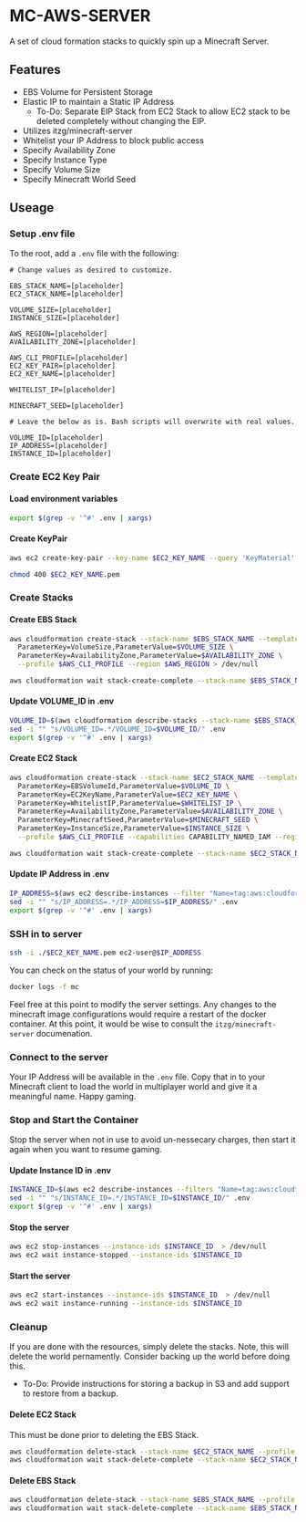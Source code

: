 # MC-AWS-SERVER

A set of cloud formation stacks to quickly spin up a Minecraft Server.

## Features

- EBS Volume for Persistent Storage
- Elastic IP to maintain a Static IP Address
    - To-Do: Separate EIP Stack from EC2 Stack to allow EC2 stack to be deleted completely without changing the EIP.
- Utilizes itzg/minecraft-server
- Whitelist your IP Address to block public access
- Specify Availability Zone
- Specify Instance Type
- Specify Volume Size
- Specify Minecraft World Seed


## Useage

### Setup .env file

To the root, add a `.env` file with the following:

```
# Change values as desired to customize.

EBS_STACK_NAME=[placeholder]
EC2_STACK_NAME=[placeholder]

VOLUME_SIZE=[placeholder]
INSTANCE_SIZE=[placeholder]

AWS_REGION=[placeholder]
AVAILABILITY_ZONE=[placeholder]

AWS_CLI_PROFILE=[placeholder]
EC2_KEY_PAIR=[placeholder]
EC2_KEY_NAME=[placeholder]

WHITELIST_IP=[placeholder]

MINECRAFT_SEED=[placeholder]

# Leave the below as is. Bash scripts will overwrite with real values.

VOLUME_ID=[placeholder]
IP_ADDRESS=[placeholder]
INSTANCE_ID=[placeholder]
```

### Create EC2 Key Pair

#### Load environment variables

```bash
export $(grep -v '^#' .env | xargs)
```

#### Create KeyPair

```bash
aws ec2 create-key-pair --key-name $EC2_KEY_NAME --query 'KeyMaterial' --output text > $EC2_KEY_NAME.pem

chmod 400 $EC2_KEY_NAME.pem
```

### Create Stacks

#### Create EBS Stack

```bash
aws cloudformation create-stack --stack-name $EBS_STACK_NAME --template-body file://ebs_stack.yaml --parameters \
  ParameterKey=VolumeSize,ParameterValue=$VOLUME_SIZE \
  ParameterKey=AvailabilityZone,ParameterValue=$AVAILABILITY_ZONE \
  --profile $AWS_CLI_PROFILE --region $AWS_REGION > /dev/null

aws cloudformation wait stack-create-complete --stack-name $EBS_STACK_NAME --profile $AWS_CLI_PROFILE
```

#### Update VOLUME_ID in .env

```bash
VOLUME_ID=$(aws cloudformation describe-stacks --stack-name $EBS_STACK_NAME --profile $AWS_CLI_PROFILE --query 'Stacks[0].Outputs[?OutputKey==`EBSVolumeId`].OutputValue' --output text)
sed -i "" "s/VOLUME_ID=.*/VOLUME_ID=$VOLUME_ID/" .env
export $(grep -v '^#' .env | xargs)
```

#### Create EC2 Stack

```bash
aws cloudformation create-stack --stack-name $EC2_STACK_NAME --template-body file://ec2_stack.yaml --parameters \
  ParameterKey=EBSVolumeId,ParameterValue=$VOLUME_ID \
  ParameterKey=EC2KeyName,ParameterValue=$EC2_KEY_NAME \
  ParameterKey=WhitelistIP,ParameterValue=$WHITELIST_IP \
  ParameterKey=AvailabilityZone,ParameterValue=$AVAILABILITY_ZONE \
  ParameterKey=MinecraftSeed,ParameterValue=$MINECRAFT_SEED \
  ParameterKey=InstanceSize,ParameterValue=$INSTANCE_SIZE \
  --profile $AWS_CLI_PROFILE --capabilities CAPABILITY_NAMED_IAM --region $AWS_REGION > /dev/null

aws cloudformation wait stack-create-complete --stack-name $EC2_STACK_NAME --profile $AWS_CLI_PROFILE
```

#### Update IP Address in .env

```bash
IP_ADDRESS=$(aws ec2 describe-instances --filter "Name=tag:aws:cloudformation:stack-name,Values=$EC2_STACK_NAME" --query "Reservations[*].Instances[*].PublicIpAddress" --output text)
sed -i "" "s/IP_ADDRESS=.*/IP_ADDRESS=$IP_ADDRESS/" .env
export $(grep -v '^#' .env | xargs)
```

### SSH in to server

```bash
ssh -i ./$EC2_KEY_NAME.pem ec2-user@$IP_ADDRESS
```

You can check on the status of your world by running:

```bash
docker logs -f mc
```

Feel free at this point to modify the server settings. Any changes to the minecraft image configurations would require a restart of the docker container. At this point, it would be wise to consult the `itzg/minecraft-server` documenation. 

### Connect to the server

Your IP Address will be available in the `.env` file. Copy that in to your Minecraft client to load the world in multiplayer world and give it a meaningful name. Happy gaming.

### Stop and Start the Container

Stop the server when not in use to avoid un-nessecary charges, then start it again when you want to resume gaming.

#### Update Instance ID in .env

```bash
INSTANCE_ID=$(aws ec2 describe-instances --filters "Name=tag:aws:cloudformation:stack-name,Values=$EC2_STACK_NAME" "Name=instance-state-name,Values=running" --query 'Reservations[*].Instances[*].[InstanceId]' --output text)
sed -i "" "s/INSTANCE_ID=.*/INSTANCE_ID=$INSTANCE_ID/" .env
export $(grep -v '^#' .env | xargs)
```

#### Stop the server

```bash
aws ec2 stop-instances --instance-ids $INSTANCE_ID  > /dev/null
aws ec2 wait instance-stopped --instance-ids $INSTANCE_ID
```

#### Start the server

```bash
aws ec2 start-instances --instance-ids $INSTANCE_ID  > /dev/null
aws ec2 wait instance-running --instance-ids $INSTANCE_ID
```

### Cleanup

If you are done with the resources, simply delete the stacks. Note, this will delete the world pernamently. Consider backing up the world before doing this. 

- To-Do: Provide instructions for storing a backup in S3 and add support to restore from a backup.

#### Delete EC2 Stack

This must be done prior to deleting the EBS Stack.

```bash
aws cloudformation delete-stack --stack-name $EC2_STACK_NAME --profile $AWS_CLI_PROFILE > /dev/null
aws cloudformation wait stack-delete-complete --stack-name $EC2_STACK_NAME --profile $AWS_CLI_PROFILE
```

#### Delete EBS Stack

```bash
aws cloudformation delete-stack --stack-name $EBS_STACK_NAME --profile $AWS_CLI_PROFILE > /dev/null
aws cloudformation wait stack-delete-complete --stack-name $EBS_STACK_NAME --profile $AWS_CLI_PROFILE
```
